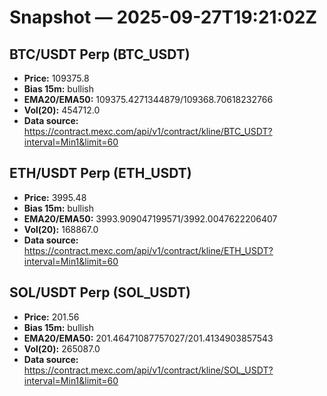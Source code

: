 # Snapshot — 2025-09-27T19:21:02Z

## BTC/USDT Perp (BTC_USDT)
- **Price:** 109375.8
- **Bias 15m:** bullish
- **EMA20/EMA50:** 109375.4271344879/109368.70618232766
- **Vol(20):** 454712.0
- **Data source:** https://contract.mexc.com/api/v1/contract/kline/BTC_USDT?interval=Min1&limit=60

## ETH/USDT Perp (ETH_USDT)
- **Price:** 3995.48
- **Bias 15m:** bullish
- **EMA20/EMA50:** 3993.909047199571/3992.0047622206407
- **Vol(20):** 168867.0
- **Data source:** https://contract.mexc.com/api/v1/contract/kline/ETH_USDT?interval=Min1&limit=60

## SOL/USDT Perp (SOL_USDT)
- **Price:** 201.56
- **Bias 15m:** bullish
- **EMA20/EMA50:** 201.46471087757027/201.4134903857543
- **Vol(20):** 265087.0
- **Data source:** https://contract.mexc.com/api/v1/contract/kline/SOL_USDT?interval=Min1&limit=60
